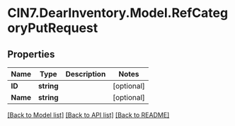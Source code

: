 # CIN7.DearInventory.Model.RefCategoryPutRequest

## Properties

| Name     | Type       | Description | Notes      |
| -------- | ---------- | ----------- | ---------- |
| **ID**   | **string** |             | [optional] |
| **Name** | **string** |             | [optional] |

[[Back to Model list]](../README.md#documentation-for-models) [[Back to API list]](../README.md#documentation-for-api-endpoints) [[Back to README]](../README.md)
